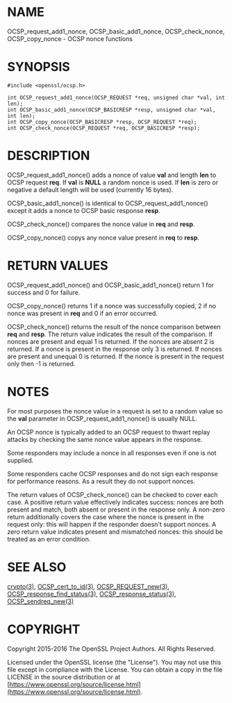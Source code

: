# NAME

OCSP\_request\_add1\_nonce, OCSP\_basic\_add1\_nonce, OCSP\_check\_nonce, OCSP\_copy\_nonce - OCSP nonce functions

# SYNOPSIS

    #include <openssl/ocsp.h>

    int OCSP_request_add1_nonce(OCSP_REQUEST *req, unsigned char *val, int len);
    int OCSP_basic_add1_nonce(OCSP_BASICRESP *resp, unsigned char *val, int len);
    int OCSP_copy_nonce(OCSP_BASICRESP *resp, OCSP_REQUEST *req);
    int OCSP_check_nonce(OCSP_REQUEST *req, OCSP_BASICRESP *resp);

# DESCRIPTION

OCSP\_request\_add1\_nonce() adds a nonce of value **val** and length **len** to
OCSP request **req**. If **val** is **NULL** a random nonce is used. If **len**
is zero or negative a default length will be used (currently 16 bytes).

OCSP\_basic\_add1\_nonce() is identical to OCSP\_request\_add1\_nonce() except
it adds a nonce to OCSP basic response **resp**.

OCSP\_check\_nonce() compares the nonce value in **req** and **resp**.

OCSP\_copy\_nonce() copys any nonce value present in **req** to **resp**.

# RETURN VALUES

OCSP\_request\_add1\_nonce() and OCSP\_basic\_add1\_nonce() return 1 for success
and 0 for failure.

OCSP\_copy\_nonce() returns 1 if a nonce was successfully copied, 2 if no nonce
was present in **req** and 0 if an error occurred.

OCSP\_check\_nonce() returns the result of the nonce comparison between **req**
and **resp**. The return value indicates the result of the comparison.  If
nonces are present and equal 1 is returned. If the nonces are absent 2 is
returned. If a nonce is present in the response only 3 is returned. If nonces
are present and unequal 0 is returned. If the nonce is present in the request
only then -1 is returned.

# NOTES

For most purposes the nonce value in a request is set to a random value so
the **val** parameter in OCSP\_request\_add1\_nonce() is usually NULL.

An OCSP nonce is typically added to an OCSP request to thwart replay attacks
by checking the same nonce value appears in the response.

Some responders may include a nonce in all responses even if one is not
supplied.

Some responders cache OCSP responses and do not sign each response for
performance reasons. As a result they do not support nonces.

The return values of OCSP\_check\_nonce() can be checked to cover each case.  A
positive return value effectively indicates success: nonces are both present
and match, both absent or present in the response only. A non-zero return
additionally covers the case where the nonce is present in the request only:
this will happen if the responder doesn't support nonces. A zero return value
indicates present and mismatched nonces: this should be treated as an error
condition.

# SEE ALSO

[crypto(3)](http://man.he.net/man3/crypto),
[OCSP\_cert\_to\_id(3)](http://man.he.net/man3/OCSP_cert_to_id),
[OCSP\_REQUEST\_new(3)](http://man.he.net/man3/OCSP_REQUEST_new),
[OCSP\_response\_find\_status(3)](http://man.he.net/man3/OCSP_response_find_status),
[OCSP\_response\_status(3)](http://man.he.net/man3/OCSP_response_status),
[OCSP\_sendreq\_new(3)](http://man.he.net/man3/OCSP_sendreq_new)

# COPYRIGHT

Copyright 2015-2016 The OpenSSL Project Authors. All Rights Reserved.

Licensed under the OpenSSL license (the "License").  You may not use
this file except in compliance with the License.  You can obtain a copy
in the file LICENSE in the source distribution or at
[https://www.openssl.org/source/license.html](https://www.openssl.org/source/license.html).
